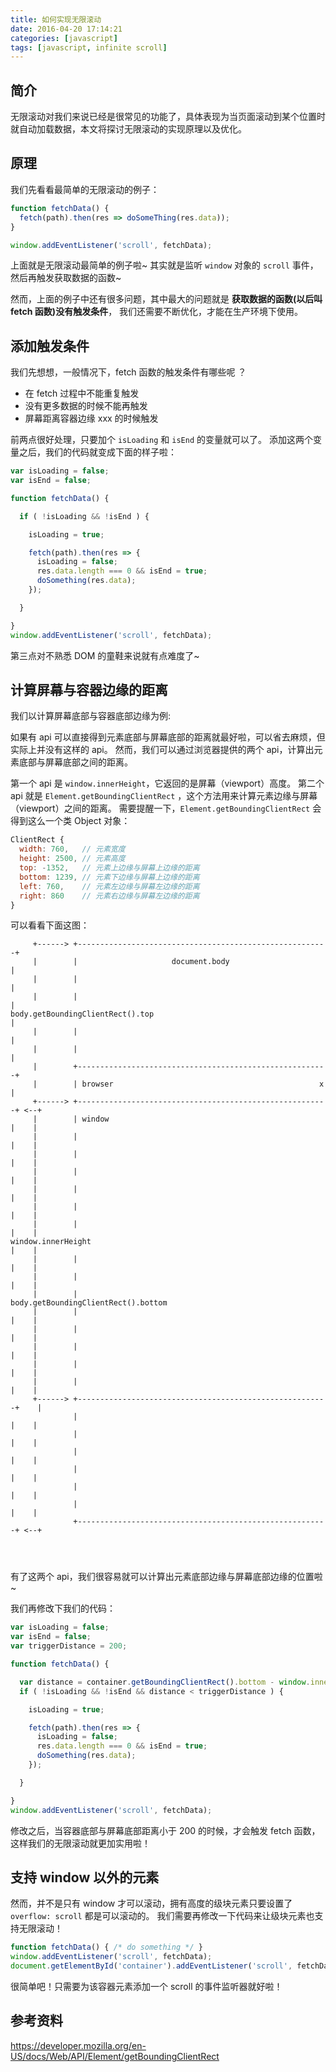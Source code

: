 ```yaml
---
title: 如何实现无限滚动
date: 2016-04-20 17:14:21
categories: [javascript]
tags: [javascript, infinite scroll]
---
```


## 简介

无限滚动对我们来说已经是很常见的功能了，具体表现为当页面滚动到某个位置时就自动加载数据，本文将探讨无限滚动的实现原理以及优化。

## 原理

我们先看看最简单的无限滚动的例子：

```js
function fetchData() {
  fetch(path).then(res => doSomeThing(res.data));
}

window.addEventListener('scroll', fetchData);
```

上面就是无限滚动最简单的例子啦~
其实就是监听 `window` 对象的 `scroll` 事件，然后再触发获取数据的函数~

然而，上面的例子中还有很多问题，其中最大的问题就是 **获取数据的函数(以后叫 fetch 函数)没有触发条件**， 我们还需要不断优化，才能在生产环境下使用。

## 添加触发条件

我们先想想，一般情况下，fetch 函数的触发条件有哪些呢 ？

- 在 fetch 过程中不能重复触发
- 没有更多数据的时候不能再触发
- 屏幕距离容器边缘 xxx 的时候触发

前两点很好处理，只要加个 `isLoading` 和 `isEnd` 的变量就可以了。
添加这两个变量之后，我们的代码就变成下面的样子啦：

```js
var isLoading = false;
var isEnd = false;

function fetchData() {

  if ( !isLoading && !isEnd ) {

    isLoading = true;

    fetch(path).then(res => {
      isLoading = false;
      res.data.length === 0 && isEnd = true;
      doSomething(res.data);
    });

  }

}
window.addEventListener('scroll', fetchData);
```

第三点对不熟悉 DOM 的童鞋来说就有点难度了~

## 计算屏幕与容器边缘的距离

我们以计算屏幕底部与容器底部边缘为例:

如果有 api 可以直接得到元素底部与屏幕底部的距离就最好啦，可以省去麻烦，但实际上并没有这样的 api。
然而，我们可以通过浏览器提供的两个 api，计算出元素底部与屏幕底部之间的距离。

第一个 api 是 `window.innerHeight`，它返回的是屏幕（viewport）高度。
第二个 api 就是 `Element.getBoundingClientRect` ，这个方法用来计算元素边缘与屏幕（viewport）之间的距离。
需要提醒一下，`Element.getBoundingClientRect` 会得到这么一个类 Object 对象：

```js
ClientRect {
  width: 760,   // 元素宽度
  height: 2500, // 元素高度
  top: -1352,   // 元素上边缘与屏幕上边缘的距离
  bottom: 1239, // 元素下边缘与屏幕上边缘的距离
  left: 760,    // 元素左边缘与屏幕左边缘的距离
  right: 860    // 元素右边缘与屏幕左边缘的距离
}
```

可以看看下面这图：

```
     +------> +--------------------------------------------------------+
     |        |                     document.body                      |
     |        |                                                        |
     |        |                                                        |
body.getBoundingClientRect().top                                       |
     |        |                                                        |
     |        |                                                        |
     |        +--------------------------------------------------------+
     |        | browser                                              x |
     +------> +--------------------------------------------------------+ <--+
     |        | window                                                 |    |
     |        |                                                        |    |
     |        |                                                        |    |
     |        |                                                        |    |
     |        |                                                        |    |
     |        |                                                        |    |
     |        |                                                        |    |
window.innerHeight                                                     |    |
     |        |                                                        |    |
     |        |                                                        |    |
     |        |                               body.getBoundingClientRect().bottom
     |        |                                                        |    |
     |        |                                                        |    |
     |        |                                                        |    |
     |        |                                                        |    |
     |        |                                                        |    |
     +------> +--------------------------------------------------------+    |
              |                                                        |    |
              |                                                        |    |
              |                                                        |    |
              |                                                        |    |
              |                                                        |    |
              |                                                        |    |
              +--------------------------------------------------------+ <--+




```

有了这两个 api，我们很容易就可以计算出元素底部边缘与屏幕底部边缘的位置啦~

我们再修改下我们的代码：

```js
var isLoading = false;
var isEnd = false;
var triggerDistance = 200;

function fetchData() {

  var distance = container.getBoundingClientRect().bottom - window.innerHeight;
  if ( !isLoading && !isEnd && distance < triggerDistance ) {

    isLoading = true;

    fetch(path).then(res => {
      isLoading = false;
      res.data.length === 0 && isEnd = true;
      doSomething(res.data);
    });

  }

}
window.addEventListener('scroll', fetchData);
```

修改之后，当容器底部与屏幕底部距离小于 200 的时候，才会触发 fetch 函数，这样我们的无限滚动就更加实用啦！


## 支持 window 以外的元素

然而，并不是只有 window 才可以滚动，拥有高度的级块元素只要设置了 `overflow: scroll` 都是可以滚动的。
我们需要再修改一下代码来让级块元素也支持无限滚动！

```js
function fetchData() { /* do something */ }
window.addEventListener('scroll', fetchData);
document.getElementById('container').addEventListener('scroll', fetchData);
```

很简单吧！只需要为该容器元素添加一个 scroll 的事件监听器就好啦！


## 参考资料
https://developer.mozilla.org/en-US/docs/Web/API/Element/getBoundingClientRect
